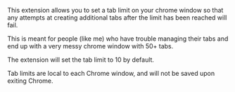 This extension allows you to set a tab limit on your chrome window so that any attempts at creating additional tabs after the limit has been reached will fail. 

This is meant for people (like me) who have trouble managing their tabs and end up with a very messy chrome window with 50+ tabs.

The extension will set the tab limit to 10 by default.

Tab limits are local to each Chrome window, and will not be saved upon exiting Chrome.
